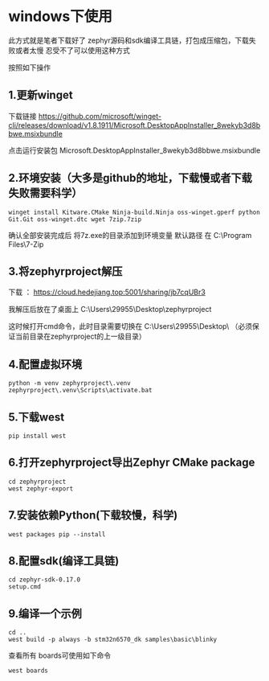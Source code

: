# windows下使用



此方式就是笔者下载好了 zephyr源码和sdk编译工具链，打包成压缩包，下载失败或者太慢  忍受不了可以使用这种方式

按照如下操作

## 1.更新winget

下载链接  https://github.com/microsoft/winget-cli/releases/download/v1.8.1911/Microsoft.DesktopAppInstaller_8wekyb3d8bbwe.msixbundle

点击运行安装包  Microsoft.DesktopAppInstaller_8wekyb3d8bbwe.msixbundle

## 2.环境安装（大多是github的地址，下载慢或者下载失败需要科学）

```
winget install Kitware.CMake Ninja-build.Ninja oss-winget.gperf python Git.Git oss-winget.dtc wget 7zip.7zip
```

确认全部安装完成后  将7z.exe的目录添加到环境变量   默认路径 在  C:\Program Files\7-Zip

## 3.将zephyrproject解压

下载 ：  https://cloud.hedejiang.top:5001/sharing/jb7cqUBr3

我解压后放在了桌面上  C:\Users\29955\Desktop\zephyrproject

这时候打开cmd命令，此时目录需要切换在  C:\Users\29955\Desktop\      （必须保证当前目录在zephyrproject的上一级目录）

## 4.配置虚拟环境

```
python -m venv zephyrproject\.venv
zephyrproject\.venv\Scripts\activate.bat
```

## 5.下载west

```
pip install west
```

## 6.打开zephyrproject导出Zephyr CMake package

```
cd zephyrproject
west zephyr-export
```

## 7.安装依赖Python(下载较慢，科学)

```
west packages pip --install
```

## 8.配置sdk(编译工具链)

```
cd zephyr-sdk-0.17.0
setup.cmd
```

## 9.编译一个示例

```
cd ..
west build -p always -b stm32n6570_dk samples\basic\blinky
```

查看所有 boards可使用如下命令

```
west boards
```

